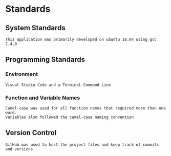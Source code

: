 # Standards

## System Standards
    This application was primarily developed on ubuntu 18.04 using gcc 7.4.0

## Programming Standards
### Environment
    Visual Studio Code and a Terminal Command Line
### Function and Variable Names
    Camel-case was used for all function names that required more than one word.
    Variables also followed the camel-case naming convention

## Version Control
    GitHub was used to host the project files and keep track of commits and versions